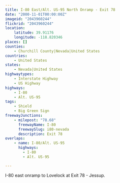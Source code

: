 ```yaml
---
title: I-80 East/Alt. US-95 North Onramp - Exit 78
date: "2000-11-01T00:00:00Z"
imageid: "2043960244"
flickrid: "2043960244"
location:
    latitude: 39.91176
    longitude: -118.820346
places: []
counties:
    - Churchill County|Nevada|United States
countries:
    - United States
states:
    - Nevada|United States
highwaytypes:
    - Interstate Highway
    - US Highway
highways:
    - I-80
    - Alt. US-95
tags:
    - Shield
    - Big Green Sign
freewayJunctions:
    - milepost: "78.68"
      freewayName: I-80
      freewaySlug: i80-nevada
      description: Exit 78
overlaps:
    - name: I-80/Alt. US-95
      highways:
        - I-80
        - Alt. US-95

---
```

I-80 east onramp to Lovelock at Exit 78 - Jessup.